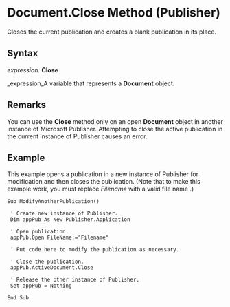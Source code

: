 
# Document.Close Method (Publisher)

Closes the current publication and creates a blank publication in its place.


## Syntax

 _expression_. **Close**

 _expression_A variable that represents a  **Document** object.


## Remarks

You can use the  **Close** method only on an open **Document** object in another instance of Microsoft Publisher. Attempting to close the active publication in the current instance of Publisher causes an error.


## Example

This example opens a publication in a new instance of Publisher for modification and then closes the publication. (Note that to make this example work, you must replace  _Filename_ with a valid file name .)


```
Sub ModifyAnotherPublication() 
 
 ' Create new instance of Publisher. 
 Dim appPub As New Publisher.Application 
 
 ' Open publication. 
 appPub.Open FileName:="Filename" 
 
 ' Put code here to modify the publication as necessary. 
 
 ' Close the publication. 
 appPub.ActiveDocument.Close 
 
 ' Release the other instance of Publisher. 
 Set appPub = Nothing 
 
End Sub
```

